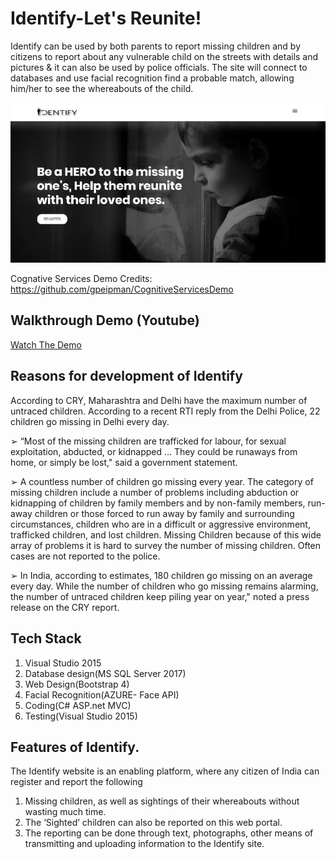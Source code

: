 # Identify-Let's Reunite!

Identify can be used by both parents to report missing children and by citizens to report about any vulnerable child on the streets with details and pictures & it can also be used by police officials. The site will connect to databases and use facial recognition find a probable match, allowing him/her to see the whereabouts of the child.

![layout](https://github.com/Md-Mudassir/Identify-Lets-Reunite/blob/master/samples/identify.JPG)

Cognative Services Demo Credits: https://github.com/gpeipman/CognitiveServicesDemo

## Walkthrough Demo (Youtube)

[Watch The Demo](https://bit.ly/33RrrC6)

## Reasons for development of Identify
According to CRY, Maharashtra and Delhi have the maximum number of untraced children. According to a recent RTI reply from the Delhi Police, 22 children go missing in Delhi every day.

➢ “Most of the missing children are trafficked for labour, for sexual exploitation, abducted, or kidnapped ... They could be runaways from home, or simply be lost," said a government statement.

➢ A countless number of children go missing every year. The category of missing children include a number of problems including abduction or kidnapping of children by family members and by non-family members, run-away children or those forced to run away by family and surrounding circumstances, children who are in a difficult or aggressive environment, trafficked children, and lost children. Missing Children because of this wide array of problems it is hard to survey the number of missing children. Often cases are not reported to the police.

➢ In India, according to estimates, 180 children go missing on an average every day. While the number of children who go missing remains alarming, the number of untraced children keep piling year on year," noted a press release on the CRY report.

## Tech Stack

1. Visual Studio 2015
2. Database design(MS SQL Server 2017)
3. Web Design(Bootstrap 4)
4. Facial Recognition(AZURE- Face API)
5. Coding(C# ASP.net MVC)
6. Testing(Visual Studio 2015)

## Features of Identify.

The Identify website is an enabling platform, where any citizen of India can register and report the following

1. Missing children, as well as sightings of their whereabouts without wasting much time.
2. The ‘Sighted’ children can also be reported on this web portal.
3. The reporting can be done through text, photographs, other means of transmitting and uploading information to the Identify site.

